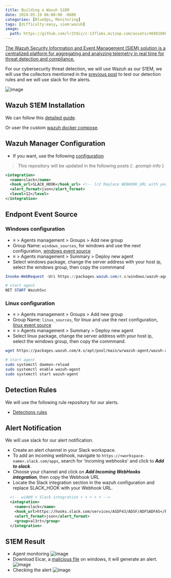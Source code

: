 ```yaml
---
title: Building a Wazuh S1EM
date: 2024-05-19 06:00:00 -0600
categories: [BlueOps, Monitoring]
tags: [difficulty:easy, siem:wazuh]
image:
  path: https://github.com/lr2t9iz/c-137labs.mitzep.com/assets/46981088/9eeb841f-6811-4e28-8da1-7585e0e410c3
---
```


[The Wazuh Security Information and Event Management (SIEM) solution is a centralized platform for aggregating and analyzing telemetry in real time for threat detection and compliance.](https://wazuh.com/platform/siem/)

For our cybersecurity threat detection, we will use Wazuh as our S1EM, we will use the collectors mentioned in the [previous post](https://c-137labs.mitzep.com/posts/un1ty_lab/) to test our detection rules and we will use slack for the alerts.

![image](https://github.com/lr2t9iz/c-137labs.mitzep.com/assets/46981088/66de6df0-694f-4533-9bc8-d323da011981)

## Wazuh S1EM Installation
We can follow this [detailed guide](https://documentation.wazuh.com/current/quickstart.html#installing-wazuh).

Or user the custom [wazuh docker compose](https://github.com/lr2t9iz/docker-compose-labs/tree/main/wazuh).

## Wazuh Manager Configuration
- If you want, use the following [configuration](https://github.com/lr2t9iz/BlueOps-snippets/blob/main/wazuh/Server%20management/Settings/ossec.conf.xml)

> This repository will be updated in the following posts
{: .prompt-info }
```xml
<integration>
  <name>slack</name>
  <hook_url>SLACK_HOOK</hook_url> <!-- lr2 Replace WEBHOOK_URL with your Slack hook URL -->
  <alert_format>json</alert_format>
  <level>12</level>
</integration>
```

## Endpont Event Source
### Windows configuration
- ≡ > Agents management > Groups > Add new group
- Group Name: `windows_sources`, for windows and use the next configuration, [windows event source](https://github.com/lr2t9iz/BlueOps-snippets/blob/main/wazuh/Agents%20management/Groups/windows-sources/windows_sources.xml)
- ≡ > Agents management > Summary > Deploy new agent
- Select windows package, change the server address with your host ip, select the windows group, then copy the commmand

```powershell
Invoke-WebRequest -Uri https://packages.wazuh.com/4.x/windows/wazuh-agent-4.11.0-1.msi -OutFile $env:tmp\wazuh-agent; msiexec.exe /i $env:tmp\wazuh-agent /q WAZUH_MANAGER='<HOST-IP>' WAZUH_REGISTRATION_PASSWORD='<AGENT-PASSWORD>' WAZUH_AGENT_GROUP='windows_sources' 

# start agent
NET START WazuhSvc
```

### Linux configuration
- ≡ > Agents management > Groups > Add new group
- Group Name: `linux_sources`, for linux and use the next configuration, [linux event source](https://github.com/lr2t9iz/BlueOps-snippets/blob/main/wazuh/Agents%20management/Groups/linux-sources/linux_sources.xml)
- ≡ > Agents management > Summary > Deploy new agent
- Select linux package, change the server address with your host ip, select the windows group, then copy the commmand.

```sh
wget https://packages.wazuh.com/4.x/apt/pool/main/w/wazuh-agent/wazuh-agent_4.11.0-1_amd64.deb && sudo WAZUH_MANAGER='<HOST-IP>' WAZUH_REGISTRATION_PASSWORD=$'<AGENT-PASSWORD>' WAZUH_AGENT_GROUP='windows_sources' dpkg -i ./wazuh-agent_4.11.0-1_amd64.deb

# start agent
sudo systemctl daemon-reload
sudo systemctl enable wazuh-agent
sudo systemctl start wazuh-agent
```

## Detection Rules
We will use the following rule repository for our alerts.
- [Detections rules](https://github.com/lr2t9iz/BlueOps-snippets/tree/main/wazuh/Server%20management/Rules)


## Alert Notification
We will use slack for our alert notification.
- Create an alert channel in your Slack workspace.
- To add an incoming webhook, navigate to `https://<workspace-name>.slack.com/apps`, search for 'incoming webhooks' and click to **_Add to slack_**.
- Choose your channel and click on **_Add Incoming WebHooks integration_**, then copy the Webhook URL
- Locate the Slack integration section in the wazuh configuration and replace SLACK_HOOK with your Webhook URL.
```xml
  <!-- wi000 + Slack integration + + + + + -->
  <integration>
    <name>slack</name>
    <hook_url>https://hooks.slack.com/services/ASDF43/ADSF/ADFSADFAS</hook_url>
    <alert_format>json</alert_format>
    <group>al3rt</group>
  </integration>
```

## S1EM Result
- Agent monitoring 
![image](https://github.com/lr2t9iz/c-137labs.mitzep.com/assets/46981088/12b1cb24-77ac-49e6-bb5e-9244076c2340)
- Download Eicar, a [malicious file](https://www.eicar.org/download-anti-malware-testfile/) on windows, it will generate an alert.
![image](https://github.com/lr2t9iz/c-137labs.mitzep.com/assets/46981088/58dd933e-5bdc-447b-b08b-096f3dd5b5fb)
- Checking the alert
![image](https://github.com/lr2t9iz/c-137labs.mitzep.com/assets/46981088/ef6b05b6-3feb-452c-b7c7-9bd16489e7bb)